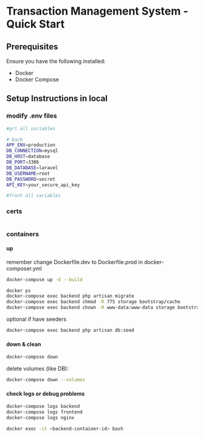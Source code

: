 
# Transaction Management System - Quick Start

## Prerequisites
Ensure you have the following installed:
- Docker
- Docker Compose


## Setup Instructions in local

### modify .env files
```bash
#grl all variables

# back
APP_ENV=production
DB_CONNECTION=mysql
DB_HOST=database
DB_PORT=3306
DB_DATABASE=laravel
DB_USERNAME=root
DB_PASSWORD=secret
API_KEY=your_secure_api_key

#front all variables
```

### certs
```bash

```

### containers

#### up
remember change Dockerfile.dev to Dockerfile.prod in docker-composer.yml
```bash
docker-compose up -d --build

docker ps
docker-compose exec backend php artisan migrate
docker-compose exec backend chmod -R 775 storage bootstrap/cache
docker-compose exec backend chown -R www-data:www-data storage bootstrap/cache

```

optional if have seeders
```bash
docker-compose exec backend php artisan db:seed 
```
#### down & clean

```bash
docker-compose down 
```

delete volumes (like DB):
```bash
docker-compose down --volumes
```

#### check logs or debug problems
```bash
docker-compose logs backend
docker-compose logs frontend
docker-compose logs nginx

docker exec -it <backend-container-id> bash
```